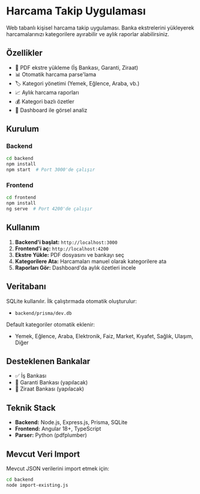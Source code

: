 # Harcama Takip Uygulaması

Web tabanlı kişisel harcama takip uygulaması. Banka ekstrelerini yükleyerek harcamalarınızı kategorilere ayırabilir ve aylık raporlar alabilirsiniz.

## Özellikler

- 📄 PDF ekstre yükleme (İş Bankası, Garanti, Ziraat)
- 📊 Otomatik harcama parse'lama
- 🏷️ Kategori yönetimi (Yemek, Eğlence, Araba, vb.)
- 📈 Aylık harcama raporları
- 💰 Kategori bazlı özetler
- 🎯 Dashboard ile görsel analiz

## Kurulum

### Backend
```bash
cd backend
npm install
npm start  # Port 3000'de çalışır
```

### Frontend
```bash
cd frontend
npm install
ng serve  # Port 4200'de çalışır
```

## Kullanım

1. **Backend'i başlat:** `http://localhost:3000`
2. **Frontend'i aç:** `http://localhost:4200`
3. **Ekstre Yükle:** PDF dosyasını ve bankayı seç
4. **Kategorilere Ata:** Harcamaları manuel olarak kategorilere ata
5. **Raporları Gör:** Dashboard'da aylık özetleri incele

## Veritabanı

SQLite kullanılır. İlk çalıştırmada otomatik oluşturulur:
- `backend/prisma/dev.db`

Default kategoriler otomatik eklenir:
- Yemek, Eğlence, Araba, Elektronik, Faiz, Market, Kıyafet, Sağlık, Ulaşım, Diğer

## Desteklenen Bankalar

- ✅ İş Bankası
- 🚧 Garanti Bankası (yapılacak)
- 🚧 Ziraat Bankası (yapılacak)

## Teknik Stack

- **Backend:** Node.js, Express.js, Prisma, SQLite
- **Frontend:** Angular 18+, TypeScript
- **Parser:** Python (pdfplumber)

## Mevcut Veri Import

Mevcut JSON verilerini import etmek için:
```bash
cd backend
node import-existing.js
```